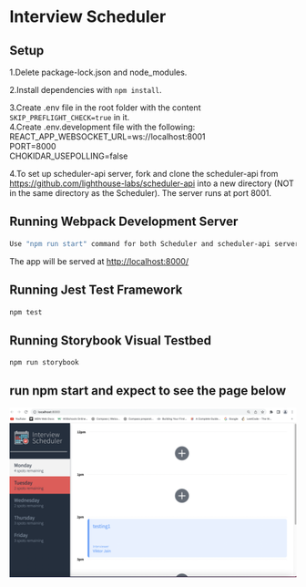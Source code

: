# Interview Scheduler

## Setup

1.Delete package-lock.json and node_modules.<br/>

2.Install dependencies with `npm install`.<br/>

3.Create .env file in the root folder with the content
`SKIP_PREFLIGHT_CHECK=true` in it.<br/>
4.Create .env.development file with the following:<br/>
REACT_APP_WEBSOCKET_URL=ws://localhost:8001<br/>
PORT=8000<br/>
CHOKIDAR_USEPOLLING=false<br/>

4.To set up scheduler-api server, fork and clone the scheduler-api from https://github.com/lighthouse-labs/scheduler-api into a new directory (NOT in the same directory as the Scheduler). The server runs at port 8001.

## Running Webpack Development Server

```sh
Use "npm run start" command for both Scheduler and scheduler-api server.
```

The app will be served at <http://localhost:8000/>

## Running Jest Test Framework

```sh
npm test
```

## Running Storybook Visual Testbed

```sh
npm run storybook
```

## run npm start and expect to see the page below

!["User Interface"](public/images/scheduler_ui.png)
